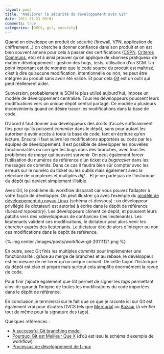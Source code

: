 ```yaml
---
layout: post
title: "Améliorer la sécurité du développement avec Git"
date: 2011-11-21 09:01
comments: true
categories: [DVCS, git, security]
---
```

Quand on développe un produit de sécurité (firewall, VPN, application de chiffrement…) on cherche a donner confiance dans son produit et on est bien souvent amené pour cela à passer des certifications ([CSPN](http://www.ssi.gouv.fr/fr/certification-qualification/cspn/), [Critères Communs](http://www.commoncriteriaportal.org/), etc) et à ainsi prouver qu’on applique de «bonnes pratiques» de matière développement : gestion des bugs, tests, utilisation d’un SCM. Un point important est de montrer que le code source du produit est maîtrisé, c’est à dire qu’aucune modification, intentionnelle ou non, ne peut être intégrée au produit sans avoir été validé. Et pour cela [Git](http://git-scm.com/) est un outil qui peut réellement aider.

<!-- more -->

Subversion, probablement le SCM le plus utilisé aujourd’hui, impose un modèle de développement centralisé. Tous les développeurs poussent leurs modifications vers un unique dépôt central partagé. Ce modèle a plusieurs inconvénients quand on désire tracer les modifications dans la base de code.

D’abord il faut donner aux développeurs des droits d’accès suffisamment fins pour qu’ils puissent _commiter_ dans le dépôt, sans pour autant les autoriser à avoir accès à toute la base de code, tant en écriture qu’en lecture. Ensuite il faut suivre les modifications apportées au code par les équipes de développement. Il est possible de développer les nouvelles fonctionnalités ou corriger les bugs dans des branches, avec tous les problèmes de _merge_ qui peuvent survenir. On peut également forcer l’utilisation du numéros de référence d’un ticket du _bugtracker_ dans les messages de commits. Dans ce cas il faudra bien sûr compter avec les erreurs sur le numéro du ticket ou les oublis mais également avec la relecture de complexes et multiples _diff_… Et je ne parle pas de l’historique du dépôt qui devient simplement illisible.

Avec Git, le problème du workflow disparaît car vous pouvez l’adapter à votre façon de développer. On peut illustrer ça avec l’exemple du [modèle de développement du noyau Linux](http://fr.wikipedia.org/wiki/Processus_de_d%C3%A9veloppement_de_Linux) (schéma ci-dessous) : un développeur privilégié (le dictateur) est autorisé à écrire dans le dépôt de référence (_blessed repository_). Les développeurs clonent ce dépôt, et poussent leurs patchs vers des «développeurs de confiance» (les lieutenants). Les lieutenants valident ces modifications, le dictateur peut alors venir les chercher auprès des lieutenants. Le dictateur décide alors d’intégrer ou non ces modifications dans le dépôt de référence.

{% img center /images/posts/workflow-git-20111121.png %}

En outre, avec Git finis les multiples _commits_ pour implémenter une fonctionnalité : grâce au merge de branches et au rebase, le développeur est en mesure de ne livrer qu’un unique _commit_. De cette façon l’historique du dépôt est clair et propre mais surtout cela simplifie énormément la revue de code.

Pour finir j’ajoute également que Git permet de signer les _tags_ permettant ainsi de garantir l’origine de toutes les modifications du code importées dans le dépôt de référence.

En conclusion je terminerai sur le fait que ce que je raconte ici sur Git est également vrai pour d’autres DVCS tels que [Mercurial](http://mercurial.selenic.com/) ou [Bazaar](http://bazaar.canonical.com/) (à vérifier tout de même pour la signature des tags).

Quelques références :

- [A successful Git branching model](http://nvie.com/posts/a-successful-git-branching-model/)
- [Pourquoi Git est Meilleur Que X](http://fr.whygitisbetterthanx.com/) (d’où est issu le schéma d’exemple de workflow)
- [Processus de développement de Linux](http://fr.wikipedia.org/wiki/Processus_de_d%C3%A9veloppement_de_Linux)
